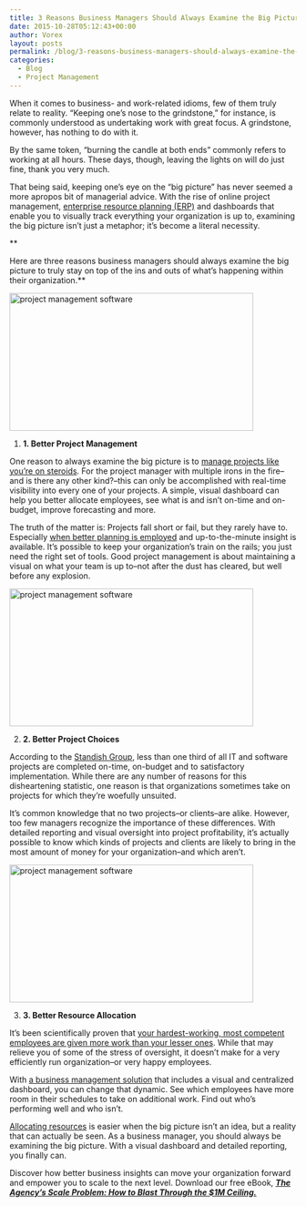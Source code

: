 ```yaml
---
title: 3 Reasons Business Managers Should Always Examine the Big Picture
date: 2015-10-28T05:12:43+00:00
author: Vorex
layout: posts
permalink: /blog/3-reasons-business-managers-should-always-examine-the-big-picture/
categories:
  - Blog
  - Project Management
---
```

When it comes to business- and work-related idioms, few of them truly relate to reality. &#8220;Keeping one&#8217;s nose to the grindstone,&#8221; for instance, is commonly understood as undertaking work with great focus. A grindstone, however, has nothing to do with it.

By the same token, &#8220;burning the candle at both ends&#8221; commonly refers to working at all hours. These days, though, leaving the lights on will do just fine, thank you very much.<!--more-->

That being said, keeping one&#8217;s eye on the &#8220;big picture&#8221; has never seemed a more apropos bit of managerial advice. With the rise of online project management, [enterprise resource planning (ERP)](http://www.vorex.com/product/resource-allocation/) and dashboards that enable you to visually track everything your organization is up to, examining the big picture isn&#8217;t just a metaphor; it&#8217;s become a literal necessity.

**

Here are three reasons business managers should always examine the big picture to truly stay on top of the ins and outs of what&#8217;s happening within their organization.**

<img class="aligncenter" src="https://media.giphy.com/media/9XsiD26MMdLtC/giphy.gif" alt="project management software" width="428" height="242" />

  1.  **1. Better Project Management**

One reason to always examine the big picture is to [manage projects like you&#8217;re on steroids](http://www.vorex.com/product/online-project-management/). For the project manager with multiple irons in the fire&#8211;and is there any other kind?&#8211;this can only be accomplished with real-time visibility into every one of your projects. A simple, visual dashboard can help you better allocate employees, see what is and isn&#8217;t on-time and on-budget, improve forecasting and more.

The truth of the matter is: Projects fall short or fail, but they rarely have to. Especially [when better planning is employed](http://innovationintelligence.com/why-do-projects-fail/) and up-to-the-minute insight is available. It&#8217;s possible to keep your organization&#8217;s train on the rails; you just need the right set of tools. Good project management is about maintaining a visual on what your team is up to&#8211;not after the dust has cleared, but well before any explosion.

<img class="aligncenter" src="https://media.giphy.com/media/10kuKhBFz2hmYE/giphy.gif" alt="project management software" width="428" height="242" />

<ol start="2">
  <li>
    <b> 2. Better Project Choices</b>
  </li>
</ol>

According to the [Standish Group](https://www.standishgroup.com/sample_research_files/BigBangBoom.pdf), less than one third of all IT and software projects are completed on-time, on-budget and to satisfactory implementation. While there are any number of reasons for this disheartening statistic, one reason is that organizations sometimes take on projects for which they&#8217;re woefully unsuited.

It&#8217;s common knowledge that no two projects&#8211;or clients&#8211;are alike. However, too few managers recognize the importance of these differences. With detailed reporting and visual oversight into project profitability, it&#8217;s actually possible to know which kinds of projects and clients are likely to bring in the most amount of money for your organization&#8211;and which aren&#8217;t.

<img class="aligncenter" src="https://media.giphy.com/media/3oEduYmGZNkQ9S4McU/giphy.gif" alt="project management software" width="428" height="242" />

<ol start="3">
  <li>
    <b> 3. Better Resource Allocation</b>
  </li>
</ol>

It&#8217;s been scientifically proven that [your hardest-working, most competent employees are given more work than your lesser ones](http://www.theatlantic.com/business/archive/2015/05/being-a-go-getter-is-no-fun/393863/). While that may relieve you of some of the stress of oversight, it doesn&#8217;t make for a very efficiently run organization&#8211;or very happy employees.

With [a business management solution](http://vorex.hs-sites.com/regain-control-of-your-business?__hstc=100746398.28be309cb81b91253b50a556c9ce166d.1444913211526.1445105345732.1445107365619.7&__hssc=100746398.7.1445107365619&__hsfp=3888345527) that includes a visual and centralized dashboard, you can change that dynamic. See which employees have more room in their schedules to take on additional work. Find out who&#8217;s performing well and who isn&#8217;t.

[Allocating resources](http://www.vorex.com/your-shorthand-guide-to-better-resource-allocation/) is easier when the big picture isn&#8217;t an idea, but a reality that can actually be seen. As a business manager, you should always be examining the big picture. With a visual dashboard and detailed reporting, you finally can.

Discover how better business insights can move your organization forward and empower you to scale to the next level. Download our free eBook, [**_The Agency&#8217;s Scale Problem: How to Blast Through the $1M Ceiling._**](http://vorex.hs-sites.com/agency-scale-ebook?__hstc=100746398.aa8de1aaef42d5c0e87e86d826f8b519.1424898164924.1445457161813.1445468802428.195&__hssc=100746398.2.1445468802428&__hsfp=55522096)
